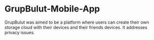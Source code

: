 # GrupBulut-Mobile-App
GrupBulut was aimed to be a platform where users can create their own storage cloud with their devices and their friends devices. It addresses privacy issues.
